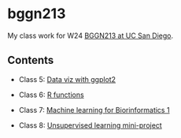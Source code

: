 # bggn213
My class work for W24 [BGGN213 at UC San Diego](https://x3teng.github.io/bggn213/).

## Contents

- Class 5: [Data viz with ggplot2]()
  
- Class 6: [R functions]()

- Class 7: [Machine learning for Biorinformatics 1]()

- Class 8: [Unsupervised learning mini-project]()
